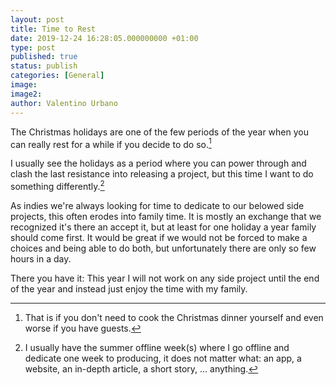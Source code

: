 ```yaml
---
layout: post
title: Time to Rest
date: 2019-12-24 16:28:05.000000000 +01:00
type: post
published: true
status: publish
categories: [General]
image:
image2:
author: Valentino Urbano
---
```



The Christmas holidays are one of the few periods of the year when you can really rest for a while if you decide to do so.[^1] 

I usually see the holidays as a period where you can power through and clash the last resistance into releasing a project, but this time I want to do something differently.[^2]

As indies we're always looking for time to dedicate to our belowed side projects, this often erodes into family time. It is mostly an exchange that we recognized it's there an accept it, but at least for one holiday a year family should come first. It would be great if we would not be forced to make a choices and being able to do both, but unfortunately there are only so few hours in a day.

There you have it:
This year I will not work on any side project until the end of the year and instead just enjoy the time with my family.

[^1]: That is if you don't need to cook the Christmas dinner yourself and even worse if you have guests.

[^2]: I usually have the summer offline week(s) where I go offline and dedicate one week to producing, it does not matter what: an app, a website, an in-depth article, a short story, ... anything.

<!--It would be nice if I could go back to Italy to see the rest of my family as well, but it was not possible this year.-->

